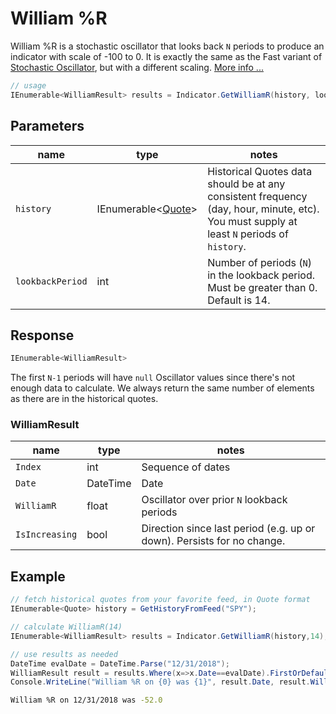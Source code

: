 ﻿# William %R

William %R is a stochastic oscillator that looks back `N` periods to produce an indicator with scale of -100 to 0.  It is exactly the same as the Fast variant of [Stochastic Oscillator](../Stochastic/README.md), but with a different scaling.
[More info ...](https://school.stockcharts.com/doku.php?id=technical_indicators:williams_r)

```csharp
// usage
IEnumerable<WilliamResult> results = Indicator.GetWilliamR(history, lookbackPeriod);  
```

## Parameters

| name | type | notes
| -- |-- |--
| `history` | IEnumerable\<[Quote](/GUIDE.md#Quote)\> | Historical Quotes data should be at any consistent frequency (day, hour, minute, etc).  You must supply at least `N` periods of `history`.
| `lookbackPeriod` | int | Number of periods (`N`) in the lookback period.  Must be greater than 0.  Default is 14.

## Response

```csharp
IEnumerable<WilliamResult>
```

The first `N-1` periods will have `null` Oscillator values since there's not enough data to calculate.  We always return the same number of elements as there are in the historical quotes.

### WilliamResult

| name | type | notes
| -- |-- |--
| `Index` | int | Sequence of dates
| `Date` | DateTime | Date
| `WilliamR` | float | Oscillator over prior `N` lookback periods
| `IsIncreasing` | bool | Direction since last period (e.g. up or down).  Persists for no change.

## Example

```csharp
// fetch historical quotes from your favorite feed, in Quote format
IEnumerable<Quote> history = GetHistoryFromFeed("SPY");

// calculate WilliamR(14)
IEnumerable<WilliamResult> results = Indicator.GetWilliamR(history,14);

// use results as needed
DateTime evalDate = DateTime.Parse("12/31/2018");
WilliamResult result = results.Where(x=>x.Date==evalDate).FirstOrDefault();
Console.WriteLine("William %R on {0} was {1}", result.Date, result.WilliamR);
```

```bash
William %R on 12/31/2018 was -52.0
```
